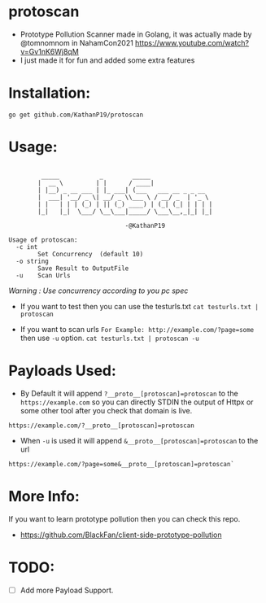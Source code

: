 # protoscan
* Prototype Pollution Scanner made in Golang, it was actually made by @tomnomnom in NahamCon2021 https://www.youtube.com/watch?v=Gv1nK6Wj8qM
* I just made it for fun and added some extra features 

# Installation:

`go get github.com/KathanP19/protoscan`

# Usage:
```

         _____           _        _____                 
        |  __ \         | |      / ____|                
        | |__) _ __ ___ | |_ ___| (___   ___ __ _ _ __  
        |  ___| '__/ _ \| __/ _ \\___ \ / __/ _  | '_ \ 
        | |   | | | (_) | || (_) ____) | (_| (_| | | | |
        |_|   |_|  \___/ \__\___|_____/ \___\__,_|_| |_|

                                -@KathanP19

Usage of protoscan:
  -c int
        Set Concurrency  (default 10)
  -o string
        Save Result to OutputFile
  -u    Scan Urls 
```
*Warning : Use concurrency according to you pc spec* 
* If you want to test then you can use the testurls.txt
`cat testurls.txt | protoscan`

* If you want to scan urls `For Example: http://example.com/?page=some` then use `-u` option.
`cat testurls.txt | protoscan -u`

# Payloads Used:
* By Default it will append `?__proto__[protoscan]=protoscan` to the `https://example.com` so you can directly STDIN the output of Httpx or some other tool after you check that domain is live.
```
https://example.com/?__proto__[protoscan]=protoscan
```
* When `-u` is used it will append `&__proto__[protoscan]=protoscan` to the url 
```
https://example.com/?page=some&__proto__[protoscan]=protoscan`
```

# More Info:
If you want to learn prototype pollution then you can check this repo.
- https://github.com/BlackFan/client-side-prototype-pollution

# TODO:
- [ ] Add more Payload Support. 
